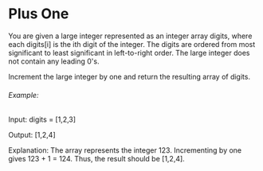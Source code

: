 # Plus One

You are given a large integer represented as an integer array digits, where each digits[i] is the ith digit of the integer. The digits are ordered from most significant to least significant in left-to-right order. The large integer does not contain any leading 0's.

Increment the large integer by one and return the resulting array of digits.

###### Example:

Input: digits = [1,2,3]

Output: [1,2,4]

Explanation: The array represents the integer 123.
Incrementing by one gives 123 + 1 = 124.
Thus, the result should be [1,2,4].